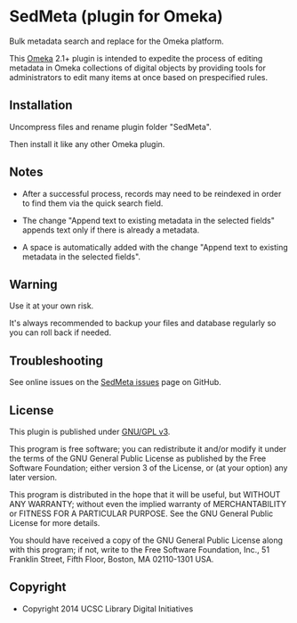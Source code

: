 SedMeta (plugin for Omeka)
==========================

Bulk metadata search and replace for the Omeka platform.

This [Omeka] 2.1+ plugin is intended to expedite the process of editing metadata
in Omeka collections of digital objects by providing tools for administrators to
edit many items at once based on prespecified rules.


Installation
------------

Uncompress files and rename plugin folder "SedMeta".

Then install it like any other Omeka plugin.


Notes
-----

- After a successful process, records may need to be reindexed in order to find
them via the quick search field.

- The change "Append text to existing metadata in the selected fields" appends
text only if there is already a metadata.
- A space is automatically added with the change "Append text to existing metadata in the selected fields".


Warning
-------

Use it at your own risk.

It's always recommended to backup your files and database regularly so you can
roll back if needed.


Troubleshooting
---------------

See online issues on the [SedMeta issues] page on GitHub.


License
-------

This plugin is published under [GNU/GPL v3].

This program is free software; you can redistribute it and/or modify it under
the terms of the GNU General Public License as published by the Free Software
Foundation; either version 3 of the License, or (at your option) any later
version.

This program is distributed in the hope that it will be useful, but WITHOUT
ANY WARRANTY; without even the implied warranty of MERCHANTABILITY or FITNESS
FOR A PARTICULAR PURPOSE. See the GNU General Public License for more
details.

You should have received a copy of the GNU General Public License along with
this program; if not, write to the Free Software Foundation, Inc.,
51 Franklin Street, Fifth Floor, Boston, MA 02110-1301 USA.


Copyright
---------

* Copyright 2014 UCSC Library Digital Initiatives


[Omeka]: https://omeka.org
[SedMeta]: https://github.com/UCSCLibrary/SedMeta
[SedMeta issues]: https://github.com/UCSCLibrary/SedMeta/issues
[GNU/GPL v3]: https://www.gnu.org/licenses/gpl-3.0.html
